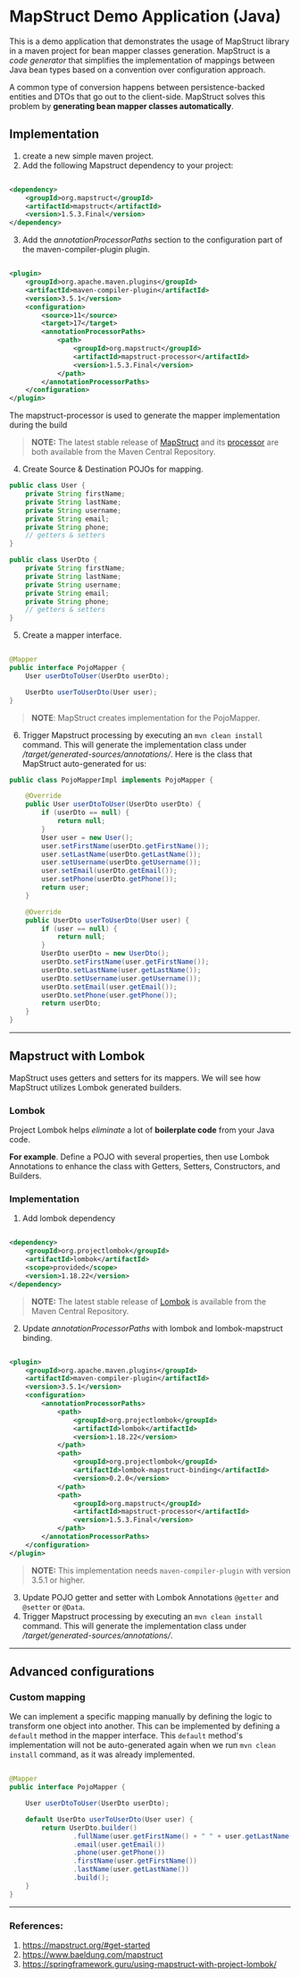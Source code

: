 # MapStruct Demo Application (Java)

This is a demo application that demonstrates the usage of MapStruct library in a maven project for bean mapper classes
generation. MapStruct is a _code generator_ that simplifies the implementation of mappings between Java bean types based
on a convention over configuration approach.

A common type of conversion happens between persistence-backed entities and DTOs that go out to the client-side.
MapStruct solves this problem by **generating bean mapper classes automatically**.

## Implementation

1. create a new simple maven project.
2. Add the following Mapstruct dependency to your project:

```xml

<dependency>
    <groupId>org.mapstruct</groupId>
    <artifactId>mapstruct</artifactId>
    <version>1.5.3.Final</version>
</dependency>
```

3. Add the _annotationProcessorPaths_ section to the configuration part of the maven-compiler-plugin plugin.

```xml

<plugin>
    <groupId>org.apache.maven.plugins</groupId>
    <artifactId>maven-compiler-plugin</artifactId>
    <version>3.5.1</version>
    <configuration>
        <source>11</source>
        <target>17</target>
        <annotationProcessorPaths>
            <path>
                <groupId>org.mapstruct</groupId>
                <artifactId>mapstruct-processor</artifactId>
                <version>1.5.3.Final</version>
            </path>
        </annotationProcessorPaths>
    </configuration>
</plugin>
```

The mapstruct-processor is used to generate the mapper implementation during the build
> **NOTE:** The latest stable release
> of [MapStruct](https://central.sonatype.com/artifact/org.mapstruct/mapstruct/1.5.3.Final) and
> its [processor](https://central.sonatype.com/artifact/org.mapstruct/mapstruct-processor/1.5.3.Final) are both
> available from the Maven Central Repository.

4. Create Source & Destination POJOs for mapping.

```java
public class User {
    private String firstName;
    private String lastName;
    private String username;
    private String email;
    private String phone;
    // getters & setters
}

public class UserDto {
    private String firstName;
    private String lastName;
    private String username;
    private String email;
    private String phone;
    // getters & setters
}
```

5. Create a mapper interface.

```java

@Mapper
public interface PojoMapper {
    User userDtoToUser(UserDto userDto);

    UserDto userToUserDto(User user);
}
```

> **NOTE**: MapStruct creates implementation for the PojoMapper.

6. Trigger Mapstruct processing by executing an `mvn clean install` command. This will generate the implementation class
   under _/target/generated-sources/annotations/_. Here is the class that MapStruct auto-generated for us:

```java
public class PojoMapperImpl implements PojoMapper {

    @Override
    public User userDtoToUser(UserDto userDto) {
        if (userDto == null) {
            return null;
        }
        User user = new User();
        user.setFirstName(userDto.getFirstName());
        user.setLastName(userDto.getLastName());
        user.setUsername(userDto.getUsername());
        user.setEmail(userDto.getEmail());
        user.setPhone(userDto.getPhone());
        return user;
    }

    @Override
    public UserDto userToUserDto(User user) {
        if (user == null) {
            return null;
        }
        UserDto userDto = new UserDto();
        userDto.setFirstName(user.getFirstName());
        userDto.setLastName(user.getLastName());
        userDto.setUsername(user.getUsername());
        userDto.setEmail(user.getEmail());
        userDto.setPhone(user.getPhone());
        return userDto;
    }
}
```

---

## Mapstruct with Lombok

MapStruct uses getters and setters for its mappers. We will see how MapStruct utilizes Lombok generated builders.

### Lombok

Project Lombok helps _eliminate_ a lot of **boilerplate code** from your Java code.

**For example**. Define a POJO with several properties, then use Lombok Annotations to enhance the class with
Getters, Setters, Constructors, and Builders.

### Implementation

1. Add lombok dependency

```xml

<dependency>
    <groupId>org.projectlombok</groupId>
    <artifactId>lombok</artifactId>
    <scope>provided</scope>
    <version>1.18.22</version>
</dependency>
```

> **NOTE:** The latest stable release
> of [Lombok](https://central.sonatype.com/artifact/org.projectlombok/lombok/1.18.22) is available from the Maven
> Central Repository.

2. Update _annotationProcessorPaths_ with lombok and lombok-mapstruct binding.

```xml

<plugin>
    <groupId>org.apache.maven.plugins</groupId>
    <artifactId>maven-compiler-plugin</artifactId>
    <version>3.5.1</version>
    <configuration>
        <annotationProcessorPaths>
            <path>
                <groupId>org.projectlombok</groupId>
                <artifactId>lombok</artifactId>
                <version>1.18.22</version>
            </path>
            <path>
                <groupId>org.projectlombok</groupId>
                <artifactId>lombok-mapstruct-binding</artifactId>
                <version>0.2.0</version>
            </path>
            <path>
                <groupId>org.mapstruct</groupId>
                <artifactId>mapstruct-processor</artifactId>
                <version>1.5.3.Final</version>
            </path>
        </annotationProcessorPaths>
    </configuration>
</plugin>
```

> **NOTE:** This implementation needs `maven-compiler-plugin` with version 3.5.1 or higher.

3. Update POJO getter and setter with Lombok Annotations `@getter` and `@setter` or `@Data`.
4. Trigger Mapstruct processing by executing an `mvn clean install` command. This will generate the implementation class
   under _/target/generated-sources/annotations/_.

---

## Advanced configurations

### Custom mapping

We can implement a specific mapping manually by defining the logic to transform one object into another. This can be
implemented by defining a `default` method in the mapper interface. This `default` method's implementation will not be
auto-generated again when we run `mvn clean install` command, as it was already implemented.

```java

@Mapper
public interface PojoMapper {

    User userDtoToUser(UserDto userDto);

    default UserDto userToUserDto(User user) {
        return UserDto.builder()
                .fullName(user.getFirstName() + " " + user.getLastName())
                .email(user.getEmail())
                .phone(user.getPhone())
                .firstName(user.getFirstName())
                .lastName(user.getLastName())
                .build();
    }
}
```

---

### References:

1. https://mapstruct.org/#get-started
2. https://www.baeldung.com/mapstruct
3. https://springframework.guru/using-mapstruct-with-project-lombok/